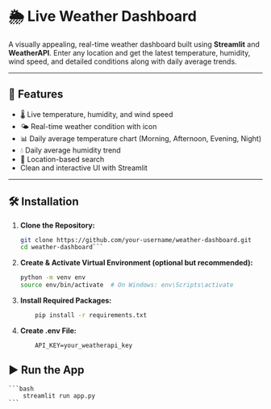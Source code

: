 # 🌦️ Live Weather Dashboard

A visually appealing, real-time weather dashboard built using **Streamlit** and **WeatherAPI**. Enter any location and get the latest temperature, humidity, wind speed, and detailed conditions along with daily average trends.

---

## 🚀 Features

- 🌡️ Live temperature, humidity, and wind speed
- 🌤️ Real-time weather condition with icon
- 📊 Daily average temperature chart (Morning, Afternoon, Evening, Night)
- 💧 Daily average humidity trend
- 📍 Location-based search
- Clean and interactive UI with Streamlit

---

## 🛠️ Installation

1. **Clone the Repository:**
   ```bash
   git clone https://github.com/your-username/weather-dashboard.git
   cd weather-dashboard```

2. **Create & Activate Virtual Environment (optional but recommended):**
    ```bash
    python -m venv env
    source env/bin/activate  # On Windows: env\Scripts\activate
    ```
3. **Install Required Packages:**
    ```bash
        pip install -r requirements.txt
    ```
4. **Create .env File:**
    ```env
        API_KEY=your_weatherapi_key

    ```

## ▶️ Run the App 
    ```bash
        streamlit run app.py
    ```